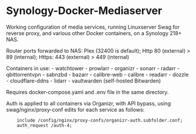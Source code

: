 # Synology-Docker-Mediaserver
Working configuration of media services, running Linuxserver Swag for reverse proxy, and various other Docker containers, on a Synology 218+ NAS.

Router ports forwarded to NAS:
Plex (32400 is default); Http 80 (external) > 89 (internal); Https: 443 (external) > 449 (internal)

Containers in use:
      - watchtower
      - prowlarr
      - organizr
      - sonarr
      - radarr
      - qbittorrentvpn
      - sabnzbd
      - bazarr
      - calibre-web
      - calibre
      - readarr
      - dozzle
      - cloudflare-ddns
      - lidarr
      - vaultwarden (self-hosted Bitwarden)

Requires docker-compose.yaml and .env file in the same directory.

Auth is applied to all containers via Organizr, with API bypass, using swag/nginx/proxy-conf edits for each service as follows:

        include /config/nginx/proxy-confs/organizr-auth.subfolder.conf;
        auth_request /auth-4;
